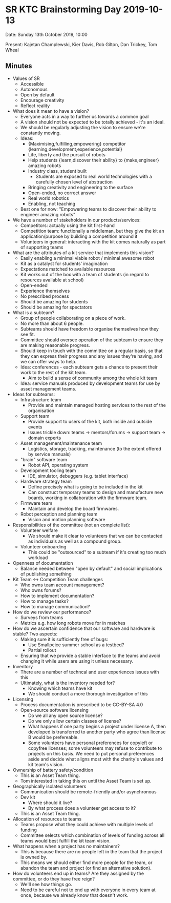 # SR KTC Brainstorming Day 2019-10-13

Date: Sunday 13th October 2019, 10:00

Present: Kajetan Champlewski, Kier Davis, Rob Gilton, Dan Trickey, Tom Wheal

## Minutes

* Values of SR
  * Accessible
  * Autonomous
  * Open by default
  * Encourage creativity
  * Reflect reality
* What does it mean to have a vision?
  * Everyone acts in a way to further us towards a common goal
  * A vision should not be expected to be totally achieved - it's an ideal.
  * We should be regularly adjusting the vision to ensure we're constantly moving.
  * Ideas:
    * {Maximising,fulfilling,empowering} competitor {learning,development,experience,potential}
    * Life, liberty and the pursuit of robots
    * Help students {learn,discover their ability} to {make,engineer} amazing robots
    * Industry class, student built
      * Students are exposed to real world technologies with a carefully chosen level of abstraction
    * Bringing creativity and engineering to the surface
    * Open-ended, no correct answer
    * Real world robotics
    * Enabling, not teaching
  * Best one for now: "Empowering teams to discover their ability to engineer amazing robots"
* We have a number of stakeholders in our products/services:
  * Competitors: actually using the kit first-hand
  * Competition team: functionally a middleman, but they give the kit an application/purpose by building a competition around it
  * Volunteers in general: interacting with the kit comes naturally as part of supporting teams
* What are the attributes of a kit service that implements this vision?
  * Easily enabling a minimal viable robot / minimal awesome robot
  * Kit as a catalyst for students' imagination
  * Expectations matched to available resources
  * Kit works out of the box with a team of students (in regard to resources available at school)
  * Open-ended
  * Experience themselves
  * No prescribed process
  * Should be amazing for students
  * Should be amazing for spectators
* What is a subteam?
  * Group of people collaborating on a piece of work.
  * No more than about 6 people.
  * Subteams should have freedom to organise themselves how they see fit.
  * Committee should oversee operation of the subteam to ensure they are making reasonable progress.
  * Should keep in touch with the committee on a regular basis, so that they can express their progress and any issues they're having, and we can offer ways to help.
  * Idea: conferences - each subteam gets a chance to present their work to the rest of the kit team.
    * Aim to build a sense of community among the whole kit team
  * Idea: service manuals produced by development teams for use by asset management teams.
* Ideas for subteams:
  * Infrastructure team
    * Provide and maintain managed hosting services to the rest of the organisation
  * Support team
    * Provide support to users of the kit, both inside and outside events
    * Issues trickle down: teams -> mentors/forums -> support team -> domain experts
  * Asset management/maintenance team
    * Logistics, storage, tracking, maintenance (to the extent offered by service manuals)
  * "brain" software team
    * Robot API, operating system
  * Development tooling team
    * IDE, simulator, debuggers (e.g. tablet interface)
  * Hardware strategy team
    * Define precisely what is going to be included in the kit
    * Can construct temporary teams to design and manufacture new boards, working in collaboration with the firmware team.
  * Firmware team
    * Maintain and develop the board firmwares.
  * Robot perception and planning team
    * Vision and motion planning software
* Responsibilities of the committee (not an complete list):
  * Volunteer welfare
    * We should make it clear to volunteers that we can be contacted as individuals as well as a compound group.
  * Volunteer onboarding
    * This could be "outsourced" to a subteam if it's creating too much workload
* Openness of documentation
  * Balance needed between "open by default" and social implications of publishing something
* Kit Team <-> Competition Team challenges
  * Who owns team account management?
  * Who owns forums?
  * How to implement documentation?
  * How to manage tasks?
  * How to manage communication?
* How do we review our performance?
  * Surveys from teams
  * Metrics e.g. how long robots move for in matches
* How do we ascertain confidence that our software and hardware is stable? Two aspects:
  * Making sure it is sufficiently free of bugs:
    * Use Smallpeice summer school as a testbed?
    * Partial rollout
  * Ensuring that we provide a stable interface to the teams and avoid changing it while users are using it unless necessary.
* Inventory
  * There are a number of techncal and user experiences issues with this
  * Ultimately, what is the inventory needed for?
    * Knowing which teams have kit
    * We should conduct a more thorough investigation of this
* Licensing
  * Process documentation is prescribed to be CC-BY-SA 4.0
  * Open-source software licensing
    * Do we all any open source license?
    * Do we only allow certain classes of license?
    * What happens if one party begins a project under license A, then developed is transferred to another party who agree than license B would be prefereable.
    * Some volunteers have personal preferences for copyleft or copyfree licenses; some volunteers may refuse to contribute to projects on this basis. We need to put personal preferences aside and decide what aligns most with the charity's values and kit team's vision.
* Ownership of battery safety/condition
  * This is an Asset Team thing.
  * Tom interested in taking this on until the Asset Team is set up.
* Geographically isolated volunteers
  * Communication should be remote-friendly and/or asynchronous
  * Dev kit
    * Where should it live?
    * By what process does a volunteer get access to it?
  * This is an Asset Team thing.
* Allocation of resources to teams
  * Teams propose what they could achieve with multiple levels of funding
  * Committee selects which combination of levels of funding across all teams would best fulfill the kit team vision.
* What happens when a project has no maintainers?
  * This is because there are no people left in the team that the project is owned by.
  * This means we should either find more people for the team, or abandon the team and project (or find an alternative solution).
* How do volunteers end up in teams? Are they assigned by the committee, or do they have free reign?
  * We'll see how things go.
  * Need to be careful not to end up with everyone in every team at once, because we already know that doesn't work.
